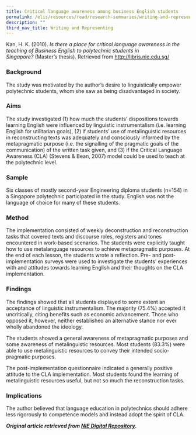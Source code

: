 ```yaml
---
title: Critical language awareness among business English students
permalink: /elis/resources/read/research-summaries/writing-and-representing/critical-language-awareness/
description: ""
third_nav_title: Writing and Representing
---
```


Kan, H. K. (2010). _Is there a place for critical language awareness in the teaching of Business English to polytechnic students in Singapore?_ (Master’s thesis). Retrieved from http://libris.nie.edu.sg/

### Background

The study was motivated by the author’s desire to linguistically empower polytechnic students, whom she saw as being disadvantaged in society.

### Aims

The study investigated (1) how much the students’ dispositions towards learning English were influenced by linguistic instrumentalism (i.e. learning English for utilitarian goals), (2) if students’ use of metalinguistic resources in reconstructing texts was adequately and consciously informed by the metapragmatic purpose (i.e. the signalling of the pragmatic goals of the communication) of the written task given, and (3) if the Critical Language Awareness (CLA) (Stevens & Bean, 2007) model could be used to teach at the polytechnic level.

### Sample

Six classes of mostly second-year Engineering diploma students (n=154) in a Singapore polytechnic participated in the study. English was not the language of choice for many of these students.

### Method

The implementation consisted of weekly deconstruction and reconstruction tasks that covered texts and discourse roles, registers and tones encountered in work-based scenarios. The students were explicitly taught how to use metalanguage resources to achieve metapragmatic purposes. At the end of each lesson, the students wrote a reflection. Pre- and post-implementation surveys were used to investigate the students’ experiences with and attitudes towards learning English and their thoughts on the CLA implementation.

### Findings

The findings showed that all students displayed to some extent an acceptance of linguistic instrumentalism. The majority (75.4%) accepted it uncritically, citing benefits such as economic advancement. Those who opposed it, however, neither established an alternative stance nor ever wholly abandoned the ideology.

The students showed a general awareness of metapragmatic purposes and some awareness of metalinguistic resources. Most students (83.3%) were able to use metalinguistic resources to convey their intended socio-pragmatic purposes.

The post-implementation questionnaire indicated a generally positive attitude to the CLA implementation. Most students found the learning of metalinguistic resources useful, but not so much the reconstruction tasks.

### Implications

The author believed that language education in polytechnics should adhere less rigorously to competence models and instead adopt the spirit of CLA.


**_Original article retrieved from [NIE Digital Repository](https://repository.nie.edu.sg/)._**